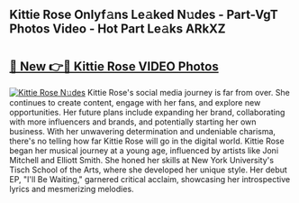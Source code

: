 ## Kittie Rose Onlyf𝚊ns Le𝚊ked N𝚞des - Part-VgT Photos Video - Hot Part Le𝚊ks ARkXZ

# <h2><a href="http://ab75491.deff.icu/?id=Kittie+Rose">🔗 New 👉🔴 Kittie Rose VIDEO Photos</a></h2>

[![Kittie Rose N𝚞des](https://i.imgur.com/rIISA9y.gif)](http://ab75491.deff.icu/?id=Kittie+Rose)
Kittie Rose's social media journey is far from over. She continues to create content, engage with her fans, and explore new opportunities. Her future plans include expanding her brand, collaborating with more influencers and brands, and potentially starting her own business. With her unwavering determination and undeniable charisma, there's no telling how far Kittie Rose will go in the digital world. Kittie Rose began her musical journey at a young age, influenced by artists like Joni Mitchell and Elliott Smith. She honed her skills at New York University's Tisch School of the Arts, where she developed her unique style. Her debut EP, "I'll Be Waiting," garnered critical acclaim, showcasing her introspective lyrics and mesmerizing melodies.
